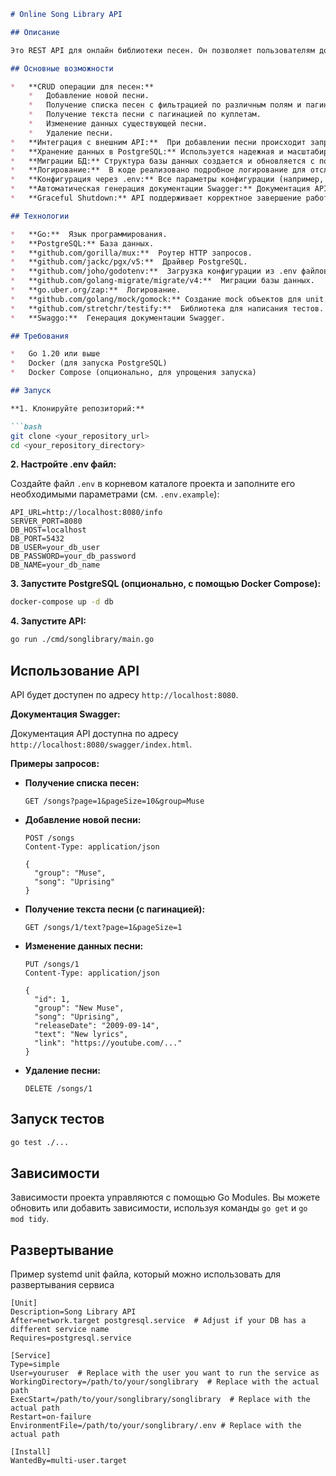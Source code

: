 ```markdown
# Online Song Library API

## Описание

Это REST API для онлайн библиотеки песен. Он позволяет пользователям добавлять, удалять, изменять и просматривать информацию о песнях, а также получать тексты песен с пагинацией по куплетам. API использует PostgreSQL для хранения данных и может интегрироваться с внешним музыкальным API для получения дополнительной информации о песнях.

## Основные возможности

*   **CRUD операции для песен:**
    *   Добавление новой песни.
    *   Получение списка песен с фильтрацией по различным полям и пагинацией.
    *   Получение текста песни с пагинацией по куплетам.
    *   Изменение данных существующей песни.
    *   Удаление песни.
*   **Интеграция с внешним API:**  При добавлении песни происходит запрос к внешнему API для получения дополнительной информации (например, даты релиза, текста песни, ссылки на YouTube).
*   **Хранение данных в PostgreSQL:** Используется надежная и масштабируемая база данных PostgreSQL.
*   **Миграции БД:** Структура базы данных создается и обновляется с помощью миграций.
*   **Логирование:**  В коде реализовано подробное логирование для отслеживания работы API и отладки.
*   **Конфигурация через .env:** Все параметры конфигурации (например, параметры подключения к БД, URL внешнего API) вынесены в `.env` файл.
*   **Автоматическая генерация документации Swagger:** Документация API генерируется автоматически на основе комментариев в коде.
*   **Graceful Shutdown:** API поддерживает корректное завершение работы.

## Технологии

*   **Go:**  Язык программирования.
*   **PostgreSQL:** База данных.
*   **github.com/gorilla/mux:**  Роутер HTTP запросов.
*   **github.com/jackc/pgx/v5:**  Драйвер PostgreSQL.
*   **github.com/joho/godotenv:**  Загрузка конфигурации из .env файлов.
*   **github.com/golang-migrate/migrate/v4:**  Миграции базы данных.
*   **go.uber.org/zap:**  Логирование.
*   **github.com/golang/mock/gomock:** Создание mock объектов для unit тестов.
*   **github.com/stretchr/testify:**  Библиотека для написания тестов.
*   **Swaggo:**  Генерация документации Swagger.

## Требования

*   Go 1.20 или выше
*   Docker (для запуска PostgreSQL)
*   Docker Compose (опционально, для упрощения запуска)

## Запуск

**1. Клонируйте репозиторий:**

```bash
git clone <your_repository_url>
cd <your_repository_directory>
```

**2. Настройте .env файл:**

Создайте файл `.env` в корневом каталоге проекта и заполните его необходимыми параметрами (см. `.env.example`):

```
API_URL=http://localhost:8080/info
SERVER_PORT=8080
DB_HOST=localhost
DB_PORT=5432
DB_USER=your_db_user
DB_PASSWORD=your_db_password
DB_NAME=your_db_name
```

**3. Запустите PostgreSQL (опционально, с помощью Docker Compose):**

```bash
docker-compose up -d db
```

**4. Запустите API:**

```bash
go run ./cmd/songlibrary/main.go
```

## Использование API

API будет доступен по адресу `http://localhost:8080`.

**Документация Swagger:**

Документация API доступна по адресу `http://localhost:8080/swagger/index.html`.

**Примеры запросов:**

*   **Получение списка песен:**

    ```
    GET /songs?page=1&pageSize=10&group=Muse
    ```

*   **Добавление новой песни:**

    ```
    POST /songs
    Content-Type: application/json

    {
      "group": "Muse",
      "song": "Uprising"
    }
    ```

*   **Получение текста песни (с пагинацией):**

    ```
    GET /songs/1/text?page=1&pageSize=1
    ```

*   **Изменение данных песни:**

    ```
    PUT /songs/1
    Content-Type: application/json

    {
      "id": 1,
      "group": "New Muse",
      "song": "Uprising",
      "releaseDate": "2009-09-14",
      "text": "New lyrics",
      "link": "https://youtube.com/..."
    }
    ```

*   **Удаление песни:**

    ```
    DELETE /songs/1
    ```

## Запуск тестов

```bash
go test ./...
```

## Зависимости

Зависимости проекта управляются с помощью Go Modules. Вы можете обновить или добавить зависимости, используя команды `go get` и `go mod tidy`.

## Развертывание

Пример systemd unit файла, который можно использовать для развертывания сервиса

```
[Unit]
Description=Song Library API
After=network.target postgresql.service  # Adjust if your DB has a different service name
Requires=postgresql.service

[Service]
Type=simple
User=youruser  # Replace with the user you want to run the service as
WorkingDirectory=/path/to/your/songlibrary  # Replace with the actual path
ExecStart=/path/to/your/songlibrary/songlibrary  # Replace with the actual path
Restart=on-failure
EnvironmentFile=/path/to/your/songlibrary/.env # Replace with the actual path

[Install]
WantedBy=multi-user.target
```



